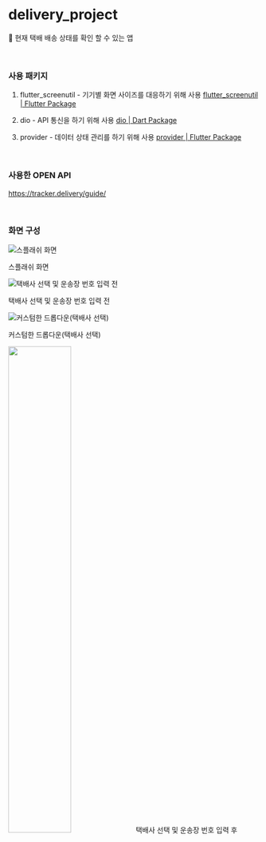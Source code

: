 # delivery_project

📌 현재 택배 배송 상태를 확인 할 수 있는 앱

<br>

### 사용 패키지
1. flutter_screenutil - 기기별 화면 사이즈를 대응하기 위해 사용
    [flutter_screenutil | Flutter Package](https://pub.dev/packages/flutter_screenutil)
    

2. dio - API 통신을 하기 위해 사용
    [dio | Dart Package](https://pub.dev/packages/dio)
    

3. provider - 데이터 상태 관리를 하기 위해 사용
    [provider | Flutter Package](https://pub.dev/packages/provider)

<br>

### 사용한 OPEN API
https://tracker.delivery/guide/

<br>

### 화면 구성
![스플래쉬 화면](https://s3-us-west-2.amazonaws.com/secure.notion-static.com/c68432c2-21e1-4f71-9af7-72827d192b45/Simulator_Screen_Shot_-_iPhone_12_Pro_Max_-_2022-01-15_at_13.38.24.png)

스플래쉬 화면

![택배사 선택 및 운송장 번호 입력 전](https://s3-us-west-2.amazonaws.com/secure.notion-static.com/0039854d-f29f-4cdd-a4fa-a3ca53b9be53/Simulator_Screen_Shot_-_iPhone_12_Pro_Max_-_2022-01-15_at_13.38.28.png)

택배사 선택 및 운송장 번호 입력 전

![커스텀한 드롭다운(택배사 선택)](https://s3-us-west-2.amazonaws.com/secure.notion-static.com/ae5d4c27-1680-478f-9a18-bf900adc2b4c/Simulator_Screen_Shot_-_iPhone_12_Pro_Max_-_2022-01-15_at_13.38.35.png)

커스텀한 드롭다운(택배사 선택)

<img width="50%" src="https://user-images.githubusercontent.com/66982928/150528872-876ee2da-1ca9-49f9-a13f-7a63a078b031.png"/>
택배사 선택 및 운송장 번호 입력 후
